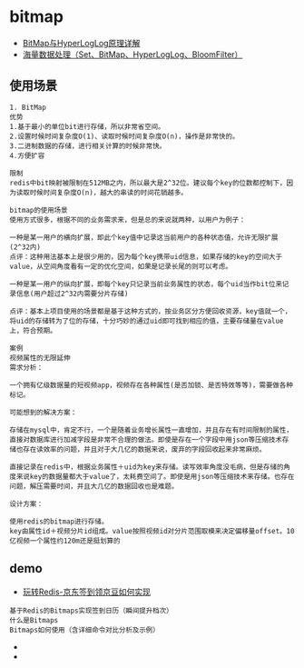 # bitmap
- [BitMap与HyperLogLog原理详解](https://blog.csdn.net/qq_15245487/article/details/97808689)
- [海量数据处理（Set、BitMap、HyperLogLog、BloomFilter）](https://blog.csdn.net/xiao__jia__jia/article/details/89424133)

## 使用场景
```
1. BitMap
优势
1.基于最小的单位bit进行存储，所以非常省空间。
2.设置时候时间复杂度O(1)、读取时候时间复杂度O(n)，操作是非常快的。
3.二进制数据的存储，进行相关计算的时候非常快。
4.方便扩容

限制
redis中bit映射被限制在512MB之内，所以最大是2^32位。建议每个key的位数都控制下，因为读取时候时间复杂度O(n)，越大的串读的时间花销越多。

bitmap的使用场景
使用方式很多，根据不同的业务需求来，但是总的来说就两种，以用户为例子：

一种是某一用户的横向扩展，即此个key值中记录这当前用户的各种状态值，允许无限扩展(2^32内)
点评：这种用法基本上是很少用的，因为每个key携带uid信息，如果存储的key的空间大于value，从空间角度看有一定的优化空间，如果是记录长尾的则可以考虑。

一种是某一用户的纵向扩展，即每个key只记录当前业务属性的状态，每个uid当作bit位来记录信息(用户超过2^32内需要分片存储)

点评：基本上项目使用的场景都是基于这种方式的，按业务区分方便回收资源，key值就一个，将uid的存储转为了位的存储，十分巧妙的通过uid即可找到相应的值，主要存储量在value上，符合预期。

案例
视频属性的无限延伸
需求分析：

一个拥有亿级数据量的短视频app，视频存在各种属性(是否加锁、是否特效等等)，需要做各种标记。

可能想到的解决方案：

存储在mysql中，肯定不行，一个是随着业务增长属性一直增加，并且存在有时间限制的属性，直接对数据库进行加减字段是非常不合理的做法。即使是存在一个字段中用json等压缩技术存储也存在读效率的问题，并且对于大几亿的数据来说，废弃的字段回收起来非常麻烦。

直接记录在redis中，根据业务属性＋uid为key来存储。读写效率角度没毛病，但是存储的角度来说key的数据量都大于value了，太耗费空间了。即使是用json等压缩技术来存储。也存在问题，解压需要时间，并且大几亿的数据回收也是难题。

设计方案：

使用redis的bitmap进行存储。
key由属性id＋视频分片id组成。value按照视频id对分片范围取模来决定偏移量offset。10亿视频一个属性约120m还是挺划算的
```

## demo
- [玩转Redis-京东签到领京豆如何实现](https://my.oschina.net/zxiaofan/blog/4358220)
```
基于Redis的Bitmaps实现签到日历（瞬间提升档次）
什么是Bitmaps
Bitmaps如何使用（含详细命令对比分析及示例）
```
- []()
- []()